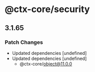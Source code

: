 # @ctx-core/security

## 3.1.65
### Patch Changes

- Updated dependencies [undefined]
- Updated dependencies [undefined]
  - @ctx-core/object@11.0.0
